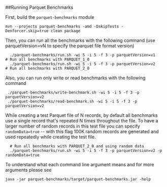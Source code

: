 <!--
  ~ Licensed to the Apache Software Foundation (ASF) under one
  ~ or more contributor license agreements.  See the NOTICE file
  ~ distributed with this work for additional information
  ~ regarding copyright ownership.  The ASF licenses this file
  ~ to you under the Apache License, Version 2.0 (the
  ~ "License"); you may not use this file except in compliance
  ~ with the License.  You may obtain a copy of the License at
  ~
  ~   http://www.apache.org/licenses/LICENSE-2.0
  ~
  ~ Unless required by applicable law or agreed to in writing,
  ~ software distributed under the License is distributed on an
  ~ "AS IS" BASIS, WITHOUT WARRANTIES OR CONDITIONS OF ANY
  ~ KIND, either express or implied.  See the License for the
  ~ specific language governing permissions and limitations
  ~ under the License.
  -->
  
##Running Parquet Benchmarks

First, build the ``parquet-benchmarks`` module

```
mvn --projects parquet-benchmarks -amd -DskipTests -Denforcer.skip=true clean package
```

Then, you can run all the benchmarks with the following command (use parquetVersion=vN to specify
the parquet file format version)

```
  ./parquet-benchmarks/run.sh -wi 5 -i 5 -f 3 -p parquetVersion=v1     # Run all benchmarks with PARQUET_1_0
  ./parquet-benchmarks/run.sh -wi 5 -i 5 -f 3 -p parquetVersion=v2     # Run all benchmarks with PARQUET_2_0
```

Also, you can run only write or read benchmarks with the following command

```
 ./parquet-benchmarks/write-benchmark.sh -wi 5 -i 5 -f 3 -p parquetVersion=v2
 ./parquet-benchmarks/read-benchmark.sh -wi 5 -i 5 -f 3 -p parquetVersion=v2
```

While creating a test Parquet file of N records, by default all benchmarks use a single record
that's repeated N times throughout the file. To have a larger number of random records in
this test file you can specify `randomData=true` -- with this flag 100K random records
are generated and used repeatedly while creating the test file.

```
  # Run all benchmarks with PARQUET_2_0 and using random data
  ./parquet-benchmarks/run.sh -wi 5 -i 5 -f 3 -p parquetVersion=v2 -p randomData=true
```

To understand what each command line argument means and for more arguments please see

```
java -jar parquet-benchmarks/target/parquet-benchmarks.jar -help
```
